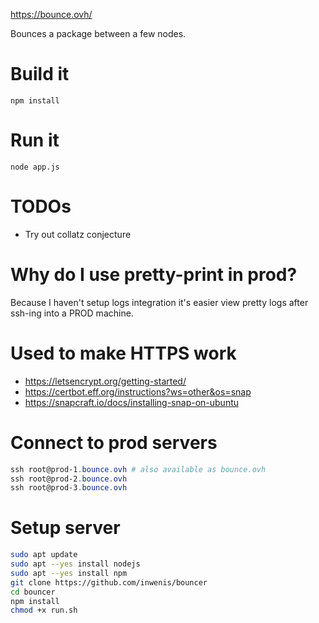 https://bounce.ovh/

Bounces a package between a few nodes.

# Build it
```
npm install
```

# Run it
```
node app.js
```

# TODOs
- Try out collatz conjecture

# Why do I use pretty-print in prod?
Because I haven't setup logs integration it's easier view pretty logs after ssh-ing into a PROD machine.

# Used to make HTTPS work
- https://letsencrypt.org/getting-started/
- https://certbot.eff.org/instructions?ws=other&os=snap
- https://snapcraft.io/docs/installing-snap-on-ubuntu

# Connect to prod servers
```PowerShell
ssh root@prod-1.bounce.ovh # also available as bounce.ovh
ssh root@prod-2.bounce.ovh
ssh root@prod-3.bounce.ovh
```

# Setup server

```bash
sudo apt update
sudo apt --yes install nodejs
sudo apt --yes install npm
git clone https://github.com/inwenis/bouncer
cd bouncer
npm install
chmod +x run.sh
```
